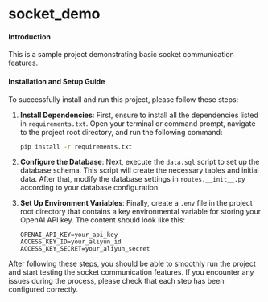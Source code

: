 # socket_demo

#### Introduction
This is a sample project demonstrating basic socket communication features.

#### Installation and Setup Guide

To successfully install and run this project, please follow these steps:

1. **Install Dependencies**:
   First, ensure to install all the dependencies listed in `requirements.txt`. Open your terminal or command prompt, navigate to the project root directory, and run the following command:
   ```bash
   pip install -r requirements.txt
   ```

2. **Configure the Database**:
   Next, execute the `data.sql` script to set up the database schema. This script will create the necessary tables and initial data. After that, modify the database settings in `routes.__init__.py` according to your database configuration.

3. **Set Up Environment Variables**:
   Finally, create a `.env` file in the project root directory that contains a key environmental variable for storing your OpenAI API key. The content should look like this:
   ```
   OPENAI_API_KEY=your_api_key
   ACCESS_KEY_ID=your_aliyun_id
   ACCESS_KEY_SECRET=your_aliyun_secret
   ```

After following these steps, you should be able to smoothly run the project and start testing the socket communication features. If you encounter any issues during the process, please check that each step has been configured correctly.
